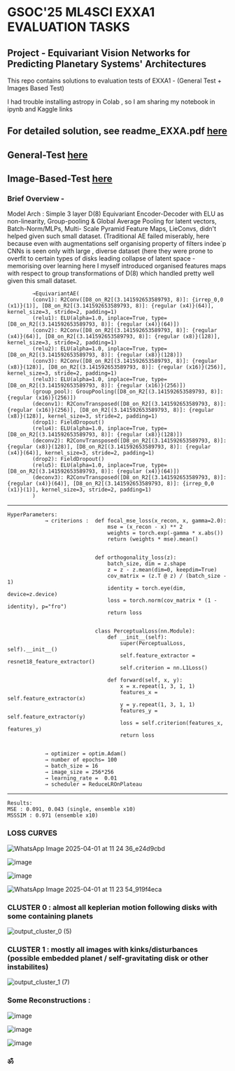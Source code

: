 # GSOC'25 ML4SCI EXXA1 EVALUATION TASKS

## Project - Equivariant Vision Networks for Predicting Planetary Systems' Architectures 

This repo contains solutions to evaluation tests of EXXA1 - (General Test + Images Based Test) 

I had trouble installing astropy in Colab , so I am sharing my notebook in ipynb and Kaggle links

## For detailed solution, see readme_EXXA.pdf [here](https://github.com/omasho-codes/GSOC-25_ML4SCI_EXXA_EVAL_TESTS/blob/main/readme_EXXA.pdf)

## General-Test  [here](https://www.kaggle.com/code/ujjwallal/general-test)

## Image-Based-Test  [here](https://www.kaggle.com/code/suryatrainer/image-based-test)

### Brief Overview - 

Model Arch : Simple 3 layer D(8) Equivariant Encoder-Decoder with ELU as non-linearity, Group-pooling & Global Average Pooling for latent vectors, Batch-Norm/MLPs, Multi-                Scale Pyramid Feature Maps, LieConvs, didn't helped given such small dataset. (Traditional AE failed miserably, here because even with augmentations self                    organising property of filters indee`p CNNs is seen only with large , diverse dataset (here they were prone to overfit to certain types of disks leading                     collapse of latent space - memorising over learning here I myself introduced organised features maps with respect to group                transformations of                 D(8) which handled pretty well given this small dataset.


            →EquivariantAE(
            (conv1): R2Conv([D8_on_R2[(3.141592653589793, 8)]: {irrep_0,0 (x1)}(1)], [D8_on_R2[(3.141592653589793, 8)]: {regular (x4)}(64)], kernel_size=3, stride=2, padding=1)
            (relu1): ELU(alpha=1.0, inplace=True, type=[D8_on_R2[(3.141592653589793, 8)]: {regular (x4)}(64)])
            (conv2): R2Conv([D8_on_R2[(3.141592653589793, 8)]: {regular (x4)}(64)], [D8_on_R2[(3.141592653589793, 8)]: {regular (x8)}(128)], kernel_size=3, stride=2, padding=1)
            (relu2): ELU(alpha=1.0, inplace=True, type=[D8_on_R2[(3.141592653589793, 8)]: {regular (x8)}(128)])
            (conv3): R2Conv([D8_on_R2[(3.141592653589793, 8)]: {regular (x8)}(128)], [D8_on_R2[(3.141592653589793, 8)]: {regular (x16)}(256)], kernel_size=3, stride=2, padding=1)
            (relu3): ELU(alpha=1.0, inplace=True, type=[D8_on_R2[(3.141592653589793, 8)]: {regular (x16)}(256)])
            (group_pool): GroupPooling([D8_on_R2[(3.141592653589793, 8)]: {regular (x16)}(256)])
            (deconv1): R2ConvTransposed([D8_on_R2[(3.141592653589793, 8)]: {regular (x16)}(256)], [D8_on_R2[(3.141592653589793, 8)]: {regular (x8)}(128)], kernel_size=3, stride=2, padding=1)
            (drop1): FieldDropout()
            (relu4): ELU(alpha=1.0, inplace=True, type=[D8_on_R2[(3.141592653589793, 8)]: {regular (x8)}(128)])
            (deconv2): R2ConvTransposed([D8_on_R2[(3.141592653589793, 8)]: {regular (x8)}(128)], [D8_on_R2[(3.141592653589793, 8)]: {regular (x4)}(64)], kernel_size=3, stride=2, padding=1)
            (drop2): FieldDropout()
            (relu5): ELU(alpha=1.0, inplace=True, type=[D8_on_R2[(3.141592653589793, 8)]: {regular (x4)}(64)])
            (deconv3): R2ConvTransposed([D8_on_R2[(3.141592653589793, 8)]: {regular (x4)}(64)], [D8_on_R2[(3.141592653589793, 8)]: {irrep_0,0 (x1)}(1)], kernel_size=3, stride=2, padding=1)
            )

------------------------------------------------------------------------------------------------------------------------------------------------------------------
    HyperParameters:
                → criterions :  def focal_mse_loss(x_recon, x, gamma=2.0):
                                    mse = (x_recon - x) ** 2
                                    weights = torch.exp(-gamma * x.abs())
                                    return (weights * mse).mean()


                                def orthogonality_loss(z):
                                    batch_size, dim = z.shape
                                    z = z - z.mean(dim=0, keepdim=True)
                                    cov_matrix = (z.T @ z) / (batch_size - 1)
                                    identity = torch.eye(dim, device=z.device)
                                    loss = torch.norm(cov_matrix * (1 - identity), p="fro")
                                    return loss


                                class PerceptualLoss(nn.Module):
                                    def __init__(self):
                                        super(PerceptualLoss, self).__init__()
                                        self.feature_extractor = resnet18_feature_extractor()
                                        self.criterion = nn.L1Loss()
                                
                                    def forward(self, x, y):
                                        x = x.repeat(1, 3, 1, 1)
                                        features_x = self.feature_extractor(x)
                                        y = y.repeat(1, 3, 1, 1)
                                        features_y = self.feature_extractor(y)
                                        loss = self.criterion(features_x, features_y)
                                        return loss

                                            
                → optimizer = optim.Adam()
                → number of epochs= 100
                → batch_size = 16
                → image_size = 256*256
                → learning_rate =  0.01
                → scheduler = ReduceLROnPlateau

------------------------------------------------------------------------------------------------------------------------------------------------------------------
    Results:
    MSE : 0.091, 0.043 (single, ensemble x10)
    MSSSIM : 0.971 (ensemble x10)

    
### LOSS CURVES

![WhatsApp Image 2025-04-01 at 11 24 36_e24d9cbd](https://github.com/user-attachments/assets/6eaaecd5-eab4-4a6e-8459-644894fa55ad)

![image](https://github.com/user-attachments/assets/f187cad8-49c5-4fd5-af75-3258caec4f54)

![image](https://github.com/user-attachments/assets/34a3b581-9988-48e2-bb16-71d7dc6ee111)

![WhatsApp Image 2025-04-01 at 11 23 54_919f4eca](https://github.com/user-attachments/assets/83ec2ce1-e508-4c5d-93aa-7ceb8af457b0)


### CLUSTER 0 : almost all keplerian motion following disks with some containing planets

![output_cluster_0 (5)](https://github.com/user-attachments/assets/9460422b-9183-492f-a91a-43dd45424299)




### CLUSTER 1 : mostly all images with kinks/disturbances (possible embedded planet / self-gravitating disk or other instabilites)   

![output_cluster_1 (7)](https://github.com/user-attachments/assets/92c2cf35-bba6-4c3e-9d66-65293cb73198)




### Some Reconstructions :

![image](https://github.com/user-attachments/assets/52f597c3-84f9-4f23-8636-2cb2f15595d8)


![image](https://github.com/user-attachments/assets/985a3a97-610e-4564-8875-5ab65520f723)


![image](https://github.com/user-attachments/assets/500fdfd7-1b96-4532-b4a0-5ca7f67a1703)




 ### ॐ

    
  	


